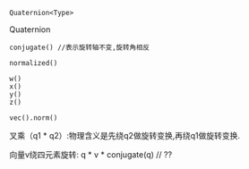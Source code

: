 

```
Quaternion<Type>
```

Quaternion<Type>

```
conjugate() //表示旋转轴不变,旋转角相反 

normalized()

w()
x()
y()
z()

vec().norm()

```

 叉乘（q1 * q2）:物理含义是先绕q2做旋转变换,再绕q1做旋转变换.

 向量v绕四元素旋转: q * v * conjugate(q) // ??